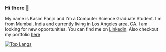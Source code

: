 <!--[![Header](https://raw.githubusercontent.com/kasim95/kasim95/kasim95/readme_header.png "Header")](https://kasimp.tech/portfolio)
-->

### Hi there 👋

My name is Kasim Panjri and I'm a Computer Science Graduate Student. I'm from Mumbai, India and currently living in Los Angeles area, CA. I am looking for new opportunities. You can find me on [Linkedin](https://www.linkedin.com/in/kasimpanjri). Also checkout my portfolio [here](https://www.kasimp.tech/portfolio)


[![Top Langs](https://github-readme-stats.vercel.app/api/top-langs/?username=kasim95&show_icons=true&theme=radical&langs_count=5&layout=compact&exclude_repo=kasim95,kasim95.github.io,cloudflare-2020-general-engineering-assignment,cloudflare-2020-systems-engineering-assignment,Deep_Learning-Flappy_Bird)](https://github.com/kasim95/github-readme-stats)

<!--
[![Kasim's github stats](https://github-readme-stats.vercel.app/api?username=kasim95&include_all_commits=True)](https://github.com/kasim95/github-readme-stats)
-->


<!--
**kasim95/kasim95** is a ✨ _special_ ✨ repository because its `README.md` (this file) appears on your GitHub profile.

Here are some ideas to get you started:

- 🔭 I’m currently working on ...
- 🌱 I’m currently learning ...
- 👯 I’m looking to collaborate on ...
- 🤔 I’m looking for help with ...
- 💬 Ask me about ...
- 📫 How to reach me: ...
- 😄 Pronouns: ...
- ⚡ Fun fact: ...
-->
